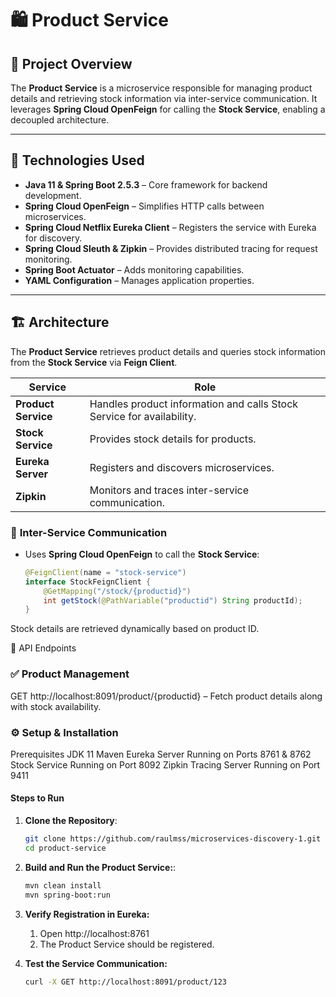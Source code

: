# 🛍️ Product Service

## 📌 Project Overview
The **Product Service** is a microservice responsible for managing product details and retrieving stock information via inter-service communication. It leverages **Spring Cloud OpenFeign** for calling the **Stock Service**, enabling a decoupled architecture.

---

## 🚀 Technologies Used
- **Java 11 & Spring Boot 2.5.3** – Core framework for backend development.
- **Spring Cloud OpenFeign** – Simplifies HTTP calls between microservices.
- **Spring Cloud Netflix Eureka Client** – Registers the service with Eureka for discovery.
- **Spring Cloud Sleuth & Zipkin** – Provides distributed tracing for request monitoring.
- **Spring Boot Actuator** – Adds monitoring capabilities.
- **YAML Configuration** – Manages application properties.

---

## 🏗️ Architecture

The **Product Service** retrieves product details and queries stock information from the **Stock Service** via **Feign Client**.

| **Service**          | **Role** |
|----------------------|---------|
| **Product Service**  | Handles product information and calls Stock Service for availability. |
| **Stock Service**    | Provides stock details for products. |
| **Eureka Server**    | Registers and discovers microservices. |
| **Zipkin**           | Monitors and traces inter-service communication. |

### 🔄 **Inter-Service Communication**
- Uses **Spring Cloud OpenFeign** to call the **Stock Service**:
  ```java
  @FeignClient(name = "stock-service")
  interface StockFeignClient {
      @GetMapping("/stock/{productid}")
      int getStock(@PathVariable("productid") String productId);
  }
Stock details are retrieved dynamically based on product ID.

📡 API Endpoints

### ✅ Product Management
GET http://localhost:8091/product/{productid} – Fetch product details along with stock availability.

### ⚙️ Setup & Installation
Prerequisites
JDK 11
Maven
Eureka Server Running on Ports 8761 & 8762
Stock Service Running on Port 8092
Zipkin Tracing Server Running on Port 9411

#### Steps to Run

1. **Clone the Repository**:
    ```sh 
    git clone https://github.com/raulmss/microservices-discovery-1.git
    cd product-service

2. **Build and Run the Product Service:**:
    ```sh 
    mvn clean install
    mvn spring-boot:run
   
3. **Verify Registration in Eureka:**
   1. Open http://localhost:8761
   2. The Product Service should be registered.


4. **Test the Service Communication:**
    ```sh 
   curl -X GET http://localhost:8091/product/123
